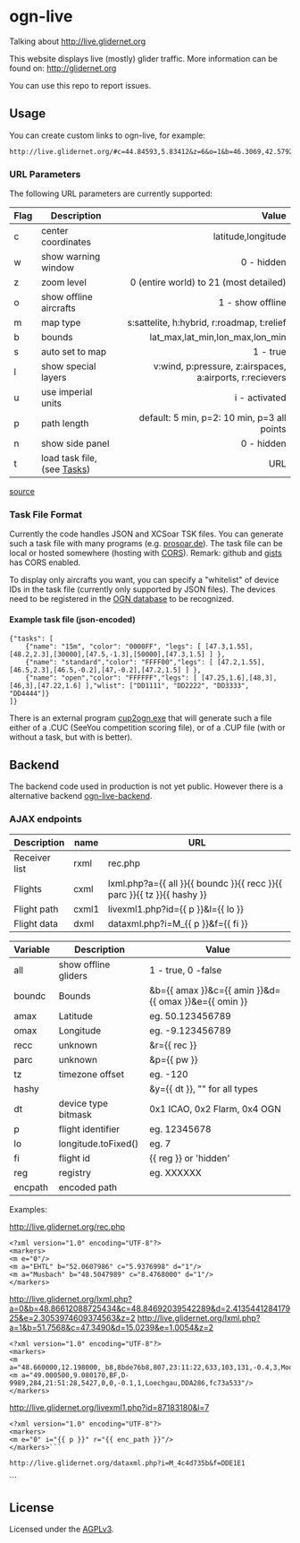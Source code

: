 # ogn-live

Talking about http://live.glidernet.org

This website displays live (mostly) glider traffic.
More information can be found on: http://glidernet.org

You can use this repo to report issues.


## Usage

You can create custom links to ogn-live,
for example:
```
http://live.glidernet.org/#c=44.84593,5.83412&z=6&o=1&b=46.3069,42.5792,11.0471,0.5003&l=pr&w=0&p=2&t=http://cunimb.fr/tasks_example.txt
```

### URL Parameters


The following URL parameters are currently supported:

Flag | Description                      | Value
---- | -------------------------------- | ----------------------------------------------------------:
   c | center coordinates               | latitude,longitude
   w | show warning window              | 0 - hidden
   z | zoom level                       | 0  (entire world) to 21 (most detailed)
   o | show offline aircrafts           | 1 - show offline
   m | map type                         | s:sattelite, h:hybrid, r:roadmap, t:relief
   b | bounds                           | lat_max,lat_min,lon_max,lon_min
   s | auto set to map                  | 1 - true
   l | show special layers              | v:wind, p:pressure, z:airspaces, a:airports, r:recievers
   u | use imperial units               | i - activated
   p | path length                      | default: 5 min, p=2: 10 min, p=3 all points
   n | show side panel                  | 0 - hidden
   t | load task file, (see [Tasks](#task-file-format)) | URL

[source](http://wiki.glidernet.org/links#toc7)


### Task File Format

Currently the code handles JSON and XCSoar TSK files.
You can generate such a task file with many programs (e.g. [prosoar.de](http://prosoar.de)).
The task file can be local or hosted somewhere (hosting with [CORS](https://en.wikipedia.org/wiki/Cross-origin_resource_sharing)).
Remark: github and [gists](https://gist.github.com/) has CORS enabled.

To display only aircrafts you want, you can specify a "whitelist" of device IDs in the task file (currently only supported by JSON files).
The devices need to be registered in the [OGN database](http://ddb.glidernet.org) to be recognized.

#### Example task file (json-encoded)

```
{"tasks": [
    {"name": "15m", "color": "0000FF", "legs": [ [47.3,1.55],[48.2,2.3],[30000],[47.5,-1.3],[50000],[47.3,1.5] ] },
    {"name": "standard","color": "FFFF00","legs": [ [47.2,1.55],[46.5,2.3],[46.5,-0.2],[47,-0.2],[47.2,1.5] ] },
    {"name": "open","color": "FFFFFF","legs": [ [47.25,1.6],[48,3],[46,3],[47.22,1.6] ],"wlist": ["DD1111", "DD2222", "DD3333", "DD4444"]}
]}
```

There is an external program [cup2ogn.exe](http://www.spsys.demon.co.uk/software/cup2ogn.exe) that will
generate such a file either of a .CUC (SeeYou competition scoring file),
or of a .CUP file (with or without a task, but with is better).


## Backend

The backend code used in production is not yet public.
However there is a alternative backend [ogn-live-backend](https://github.com/Meisterschueler/ogn-live-backend).

### AJAX endpoints


Description   | name  | URL
------------- | ----- | -----------------------------------------------------------------------
Receiver list | rxml  | rec.php
Flights       | cxml  | lxml.php?a={{ all }}{{ boundc }}{{ recc }}{{ parc }}{{ tz }}{{ hashy }}
Flight path   | cxml1 | livexml1.php?id={{ p }}&l={{ lo }}
Flight data   | dxml  | dataxml.php?i=M\_{{ p }}&f={{ fi }}


Variable | Description          | Value
-------- | -------------------- | -------------------
all      | show offline gliders | 1 - true, 0 -false
boundc   | Bounds               | &b={{ amax }}&c={{ amin }}&d={{ omax }}&e={{ omin }}
amax     | Latitude             | eg. 50.123456789
omax     | Longitude            | eg. -9.123456789
recc     | unknown              | &r={{ rec }}
parc     | unknown              | &p={{ pw }}
tz       | timezone offset      | eg. -120
hashy    |                      | &y={{ dt }}, "" for all types
dt       | device type bitmask  | 0x1 ICAO, 0x2 Flarm, 0x4 OGN
p        | flight identifier    | eg. 12345678
lo       | longitude.toFixed()  | eg. 7
fi       | flight id            | {{ reg }} or 'hidden'
reg      | registry             | eg. XXXXXX
encpath  | encoded path         |

Examples:

http://live.glidernet.org/rec.php
```
<?xml version="1.0" encoding="UTF-8"?>
<markers>
<m e="0"/>
<m a="EHTL" b="52.0607986" c="5.9376998" d="1"/>
<m a="Musbach" b="48.5047989" c="8.4768000" d="1"/>
</markers>
```

http://live.glidernet.org/lxml.php?a=0&b=48.86612088725434&c=48.84692039542289&d=2.413544128417925&e=2.3053974609374563&z=2
http://live.glidernet.org/lxml.php?a=1&b=51.7568&c=47.3490&d=15.0239&e=1.0054&z=2
```
<?xml version="1.0" encoding="UTF-8"?>
<markers>
<m a="48.660000,12.198000,_b8,8bde76b8,807,23:11:22,633,103,131,-0.4,3,Moosburg,0,8bde76b8"/>
<m a="49.000500,9.080170,BF,D-9989,284,21:51:28,5427,0,0,-0.1,1,Loechgau,DDA286,fc73a533"/>
</markers>
```

http://live.glidernet.org/livexml1.php?id=87183180&l=7
```
<?xml version="1.0" encoding="UTF-8"?>
<markers>
<m e="0" i="{{ p }}" r="{{ enc_path }}"/>
</markers>```

http://live.glidernet.org/dataxml.php?i=M_4c4d735b&f=DDE1E1
```
<?xml version="1.0" encoding="UTF-8"?>
<markers>
<m g="0" i="M_4c4d735b" a="" b="" c="Pegase" d="449" e=""/>
</markers>
```




## License

Licensed under the [AGPLv3](LICENSE).
